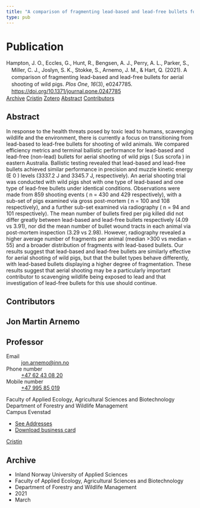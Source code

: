 ```yaml
---
title: "A comparison of fragmenting lead-based and lead-free bullets for aerial shooting of wild pigs"
type: pub
---
```

<h1>Publication</h1>
<article id="csl-bib-container-V4BTTHJ5" class="csl-bib-container">
  <div class="csl-bib-body" style="line-height: 1.35; padding-left: 1em; text-indent:-1em;">
  <div class="csl-entry">Hampton, J. O., Eccles, G., Hunt, R., Bengsen, A. J., Perry, A. L., Parker, S., Miller, C. J., Joslyn, S. K., Stokke, S., Arnemo, J. M., &amp; Hart, Q. (2021). A comparison of fragmenting lead-based and lead-free bullets for aerial shooting of wild pigs. <i>Plos One</i>, <i>16</i>(3), e0247785. <a href="https://doi.org/10.1371/journal.pone.0247785">https://doi.org/10.1371/journal.pone.0247785</a></div>
</div>
  <div class="csl-bib-buttons">
    <a href="#taxonomy-article-V4BTTHJ5" class="csl-bib-button">Archive</a>
    <a href="https://app.cristin.no/results/show.jsf?id=1900998" alt="Cristin URL" class="csl-bib-button">Cristin</a>
    <a href="http://zotero.org/groups/5022929/items/V4BTTHJ5" alt="Zotero URL" class="csl-bib-button">Zotero</a>
    <a href="#abstract-article-V4BTTHJ5" class="csl-bib-button">Abstract</a>
    <a href="#contributors-article-V4BTTHJ5" class="csl-bib-button">Contributors</a>
  </div>
  <div id="csl-bib-meta-container-V4BTTHJ5"></div>
</article>
<div id="csl-bib-meta-V4BTTHJ5" class="csl-bib-meta">
  <article id="abstract-article-V4BTTHJ5" class="abstract-article">
    <h1>Abstract</h1>
    In response to the health threats posed by toxic lead to humans, scavenging wildlife and the environment, there is currently a focus on transitioning from lead-based to lead-free bullets for shooting of wild animals. We compared efficiency metrics and terminal ballistic performance for lead-based and lead-free (non-lead) bullets for aerial shooting of wild pigs ( Sus scrofa ) in eastern Australia. Ballistic testing revealed that lead-based and lead-free bullets achieved similar performance in precision and muzzle kinetic energy (E 0 ) levels (3337.2 J and 3345.7 J, respectively). An aerial shooting trial was conducted with wild pigs shot with one type of lead-based and one type of lead-free bullets under identical conditions. Observations were made from 859 shooting events ( n = 430 and 429 respectively), with a sub-set of pigs examined via gross post-mortem ( n = 100 and 108 respectively), and a further sub-set examined via radiography ( n = 94 and 101 respectively). The mean number of bullets fired per pig killed did not differ greatly between lead-based and lead-free bullets respectively (4.09 vs 3.91), nor did the mean number of bullet wound tracts in each animal via post-mortem inspection (3.29 vs 2.98). However, radiography revealed a higher average number of fragments per animal (median &gt;300 vs median = 55) and a broader distribution of fragments with lead-based bullets. Our results suggest that lead-based and lead-free bullets are similarly effective for aerial shooting of wild pigs, but that the bullet types behave differently, with lead-based bullets displaying a higher degree of fragmentation. These results suggest that aerial shooting may be a particularly important contributor to scavenging wildlife being exposed to lead and that investigation of lead-free bullets for this use should continue.
  </article>
  <article id="contributors-article-V4BTTHJ5" class="contributors-article">
    <h1>Contributors</h1>
    <div class="personas">
<div class="vrtx-hinn-person-card">
<div class="photo">
<i class="lar la-user-circle missing-person"></i>
</div>
<div class="info">
<hgroup><h1>Jon Martin Arnemo</h1>
<h2>Professor</h2>
</hgroup><dl>
<dt>Email</dt>
<dd>
<a href="mailto:jon.arnemo@inn.no">jon.arnemo@inn.no</a>
</dd>
<dt>Phone number</dt>
<dd><a href="tel:+4762430820">
+47 62 43 08 20
</a></dd>
<dt>Mobile number</dt>
<dd><a href="tel:+4799585019">
+47 995 85 019
</a></dd>
</dl>
<p>
Faculty of Applied Ecology, Agricultural Sciences and Biotechnology<br>
Department of Forestry and Wildlife Management<br>
Campus Evenstad
</p>
<ul class="vrtx-hinn-links">
<li><a href="https://www.inn.no/english/find-an-employee/jon-arnemo.html#vrtx-hinn-addresses">See Addresses</a></li>
<li><a href="https://www.inn.no/english/find-an-employee/jon-arnemo.html?vrtx=vcf">Download business card</a></li>
</ul>
</div>
</div>
<a href="https://app.cristin.no/persons/show.jsf?id=328246" alt="Cristin URL" class="personas-cristin">Cristin</a>
</div>
  </article>
  <article id="taxonomy-article-V4BTTHJ5" class="taxonomy-article">
    <h1>Archive</h1>
    <ul>
      <li>Inland Norway University of Applied Sciences</li>
      <li>Faculty of Applied Ecology, Agricultural Sciences and Biotechnology</li>
      <li>Department of Forestry and Wildlife Management</li>
      <li>2021</li>
      <li>March</li>
    </ul>
  </article>
</div>
